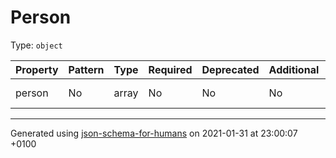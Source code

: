 # Person

Type: `object`

| Property | Pattern | Type | Required | Deprecated | Additional | Description |
| -------- | ------- | ---- | -------- | ---------- | ---------- | ----------- |
|person|No|array|No|No| No|A list of people|

----------------------------------------------------------------------------------------------------------------------------
Generated using [json-schema-for-humans](https://github.com/coveooss/json-schema-for-humans) on 2021-01-31 at 23:00:07 +0100